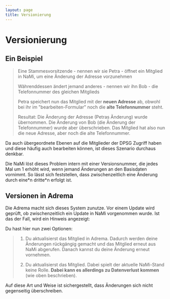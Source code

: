 ```yaml
---
layout: page
title: Versionierung
---
```


# Versionierung

## Ein Beispiel

> Eine Stammesvorsitzende - nennen wir sie Petra - öffnet ein Mitglied in NaMi, um eine Änderung der Adresse vorzunehmen
> 
> Währenddessen ändert jemand anderes - nennen wir ihn Bob - die Telefonnummer des gleichen Mitglieds
> 
> Petra speichert nun das Mitglied mit der __neuen Adresse__ ab, obwohl bei ihr im "bearbeiten-Formular" noch die __alte Telefonnummer__ steht.
>
> Resultat: Die Änderung der Adresse (Petras Änderung) wurde übernommen. Die Änderung von Bob (die Änderung der Telefonnummer) wurde aber überschrieben.
> Das Mitglied hat also nun die neue Adresse, aber noch die alte Telefonnummer.

Da auch übergeordnete Ebenen auf die Mitglieder der DPSG Zugriff haben und diese häufig auch bearbeiten können, ist dieses Szenario durchaus denkbar.

Die NaMi löst dieses Problem intern mit einer Versionsnummer, die jedes Mal um 1 erhöht wird, wenn jemand Änderungen an den Basisdaten vornimmt. So lässt sich feststellen, dass zwischenzeitlich eine Änderung durch eine\*n dritte\*n erfolgt ist.

## Versionen in Adrema

Die Adrema macht sich dieses System zunutze. Vor einem Update wird geprüft, ob zwischenzeitlich ein Update in NaMi vorgenommen wurde. Ist das der Fall, wird ein Hinweis angezeigt:

Du hast hier nun zwei Optionen:

> 1. Du aktualisierst das Mitglied in Adrema. Dadurch werden deine Änderungen rückgängig gemacht und das Mitglied erneut aus NaMi abgerufen. Danach kannst du deine Änderung erneut vornehmen.
> 
> 2. Du aktualisierst das Mitglied. Dabei spielt der aktuelle NaMi-Stand keine Rolle. __Dabei kann es allerdings zu Datenverlust kommen__ (wie oben beschrieben).

Auf diese Art und Weise ist sichergestellt, dass Änderungen sich nicht gegenseitig überschreiben.
